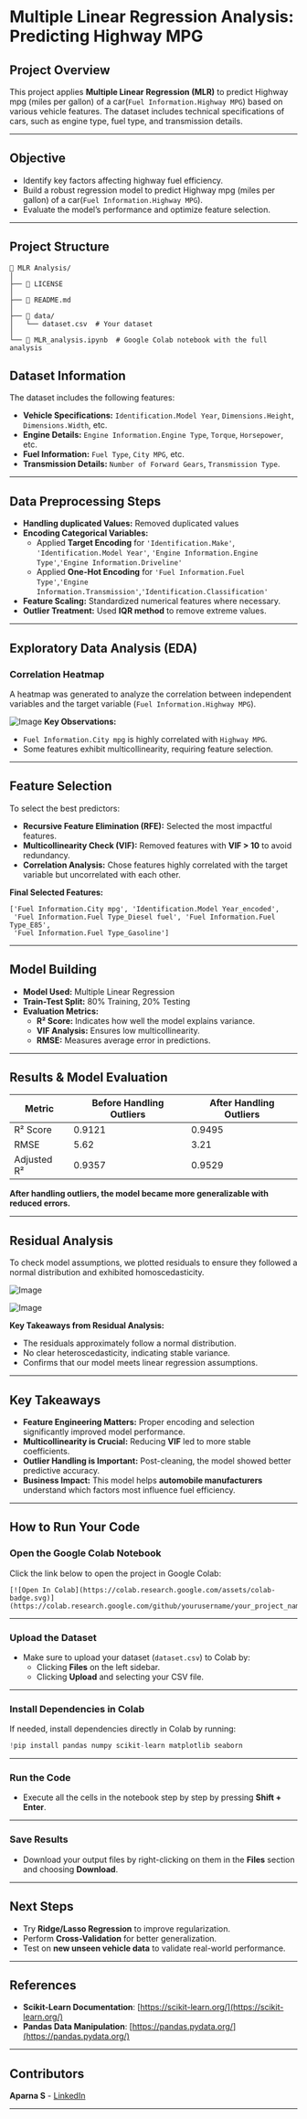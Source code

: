 

#  Multiple Linear Regression Analysis: Predicting Highway MPG  

##  **Project Overview**  
This project applies **Multiple Linear Regression (MLR)** to predict Highway mpg (miles per gallon) of a car(`Fuel Information.Highway MPG`) based on various vehicle features. The dataset includes technical specifications of cars, such as engine type, fuel type, and transmission details.  

---

##  **Objective**  
- Identify key factors affecting highway fuel efficiency.  
- Build a robust regression model to predict Highway mpg (miles per gallon) of a car(`Fuel Information.Highway MPG`).  
- Evaluate the model’s performance and optimize feature selection.  

---
##  **Project Structure** 
```
📂 MLR Analysis/
│
├── 📄 LICENSE
│
├── 📄 README.md
│
├── 📂 data/
│   └── dataset.csv  # Your dataset
│
└── 📄 MLR_analysis.ipynb  # Google Colab notebook with the full analysis

```
##  **Dataset Information**  
The dataset includes the following features:  
- **Vehicle Specifications:** `Identification.Model Year`, `Dimensions.Height`, `Dimensions.Width`, etc.  
- **Engine Details:** `Engine Information.Engine Type`, `Torque`, `Horsepower`, etc.  
- **Fuel Information:** `Fuel Type`, `City MPG`, etc.  
- **Transmission Details:** `Number of Forward Gears`, `Transmission Type`.  

---

##  **Data Preprocessing Steps**  
-  **Handling duplicated Values:** Removed duplicated values 
-  **Encoding Categorical Variables:**  
   - Applied **Target Encoding** for `'Identification.Make'`, `'Identification.Model Year'`, `'Engine Information.Engine Type'`,`'Engine Information.Driveline'` 
   - Applied **One-Hot Encoding** for `'Fuel Information.Fuel Type'`,`'Engine Information.Transmission'`,`'Identification.Classification'`  
-  **Feature Scaling:** Standardized numerical features where necessary.  
-  **Outlier Treatment:** Used **IQR method**  to remove extreme values.  

---

##  **Exploratory Data Analysis (EDA)**  

###  **Correlation Heatmap**  
A heatmap was generated to analyze the correlation between independent variables and the target variable (`Fuel Information.Highway MPG`).  


![Image](https://github.com/user-attachments/assets/6194d804-5e56-4def-8e64-6199d23bdf45)
 **Key Observations:**  
- `Fuel Information.City mpg` is highly correlated with `Highway MPG`.  
- Some features exhibit multicollinearity, requiring feature selection.  

---

##  **Feature Selection**  
To select the best predictors:  
- **Recursive Feature Elimination (RFE):** Selected the most impactful features.  
- **Multicollinearity Check (VIF):** Removed features with **VIF > 10** to avoid redundancy.  
- **Correlation Analysis:** Chose features highly correlated with the target variable but uncorrelated with each other.  

**Final Selected Features:**  
```
['Fuel Information.City mpg', 'Identification.Model Year_encoded', 
 'Fuel Information.Fuel Type_Diesel fuel', 'Fuel Information.Fuel Type_E85', 
 'Fuel Information.Fuel Type_Gasoline']
```

---

##  **Model Building**  
- **Model Used:** Multiple Linear Regression  
- **Train-Test Split:** 80% Training, 20% Testing  
- **Evaluation Metrics:**  
  -  **R² Score:** Indicates how well the model explains variance.  
  -  **VIF Analysis:** Ensures low multicollinearity.  
  -  **RMSE:** Measures average error in predictions.  

---

##  **Results & Model Evaluation**  

| Metric  | Before Handling Outliers | After Handling Outliers |
|---------|--------------------------|-------------------------|
| R² Score  | 0.9121                    | 0.9495                   |
| RMSE      | 5.62                     | 3.21                    |
| Adjusted R² | 0.9357                     | 0.9529                   |

 **After handling outliers, the model became more generalizable with reduced errors.**  

---

##  **Residual Analysis**  

To check model assumptions, we plotted residuals to ensure they followed a normal distribution and exhibited homoscedasticity.

![Image](https://github.com/user-attachments/assets/a661264f-c6c5-468a-bbbd-3ab50f05e84e)

![Image](https://github.com/user-attachments/assets/17a0c464-8575-4a3b-89a5-1c80519de371)

 **Key Takeaways from Residual Analysis:**  
- The residuals approximately follow a normal distribution.  
- No clear heteroscedasticity, indicating stable variance.  
- Confirms that our model meets linear regression assumptions.  

---

##  **Key Takeaways**  
 - **Feature Engineering Matters:** Proper encoding and selection significantly improved model performance.  
 - **Multicollinearity is Crucial:** Reducing **VIF** led to more stable coefficients.  
-  **Outlier Handling is Important:** Post-cleaning, the model showed better predictive accuracy.  
 - **Business Impact:** This model helps **automobile manufacturers** understand which factors most influence fuel efficiency.  

---

##  How to Run Your Code

###  Open the Google Colab Notebook
Click the link below to open the project in Google Colab:
```
[![Open In Colab](https://colab.research.google.com/assets/colab-badge.svg)](https://colab.research.google.com/github/yourusername/your_project_name/blob/main/MLR_analysis.ipynb)
```

---

###  Upload the Dataset
- Make sure to upload your dataset (`dataset.csv`) to Colab by:
  - Clicking **Files** on the left sidebar.
  - Clicking **Upload** and selecting your CSV file.

---

###  Install Dependencies in Colab
If needed, install dependencies directly in Colab by running:
```python
!pip install pandas numpy scikit-learn matplotlib seaborn
```

---

###  Run the Code
- Execute all the cells in the notebook step by step by pressing **Shift + Enter**.

---

###  Save Results
- Download your output files by right-clicking on them in the **Files** section and choosing **Download**.

---

##  **Next Steps**  
- Try **Ridge/Lasso Regression** to improve regularization.  
- Perform **Cross-Validation** for better generalization.  
- Test on **new unseen vehicle data** to validate real-world performance.  


---

##  **References**  
- **Scikit-Learn Documentation**: [https://scikit-learn.org/](https://scikit-learn.org/)  
- **Pandas Data Manipulation**: [https://pandas.pydata.org/](https://pandas.pydata.org/)  

---

##  **Contributors**  
 **Aparna S** - [LinkedIn](https://www.linkedin.com/in/aparna-s-60017a290/)  

---

